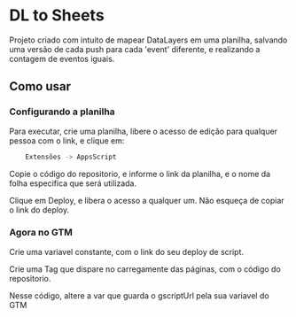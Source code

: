 
# DL to Sheets

Projeto criado com intuito de mapear DataLayers em uma planilha, salvando uma versão de cada push para cada 'event' diferente, e realizando a contagem de eventos iguais.


## Como usar

### Configurando a planilha

Para executar, crie uma planilha, libere o acesso de edição para qualquer pessoa com o link, e clique em:
```bash
    Extensões -> AppsScript
```
Copie o código do repositorio, e informe o link da planilha, e o nome da folha especifica que será utilizada.

Clique em Deploy, e libera o acesso a qualquer um. Não esqueça de copiar o link do deploy.

### Agora no GTM

Crie uma variavel constante, com o link do seu deploy de script.

Crie uma Tag que dispare no carregamente das páginas, com o código do repositorio.

Nesse código, altere a var que guarda o gscriptUrl pela sua variavel do GTM